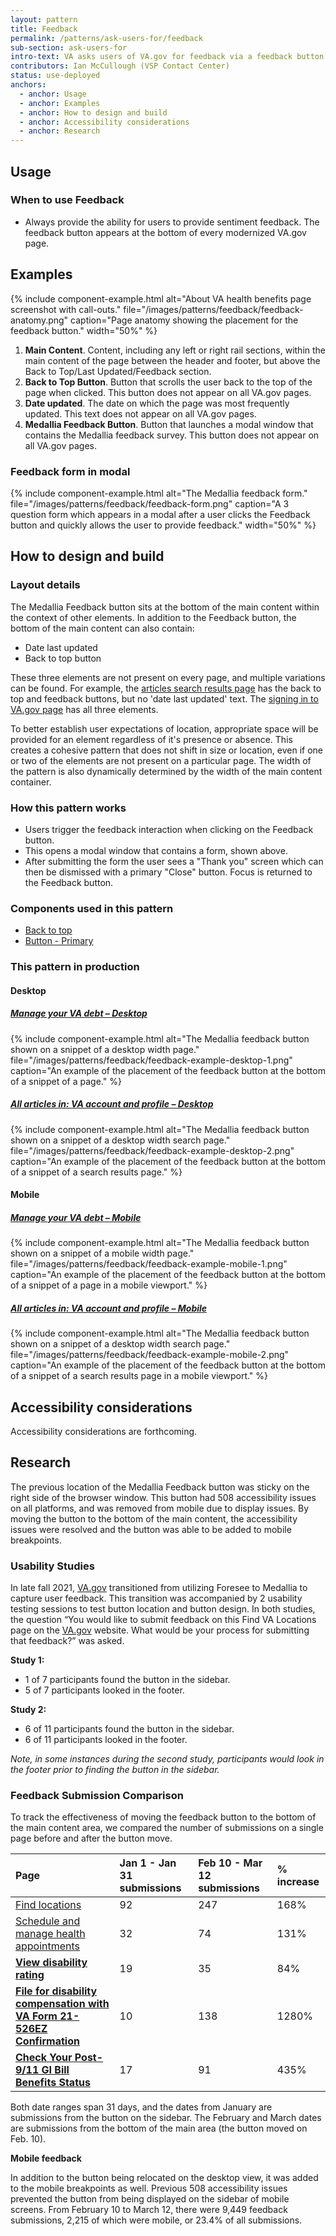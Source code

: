 ```yaml
---
layout: pattern
title: Feedback
permalink: /patterns/ask-users-for/feedback
sub-section: ask-users-for
intro-text: VA asks users of VA.gov for feedback via a feedback button and form provided by Medallia.
contributors: Ian McCullough (VSP Contact Center)
status: use-deployed
anchors:
  - anchor: Usage
  - anchor: Examples
  - anchor: How to design and build
  - anchor: Accessibility considerations
  - anchor: Research
---
```


## Usage

### When to use Feedback

* Always provide the ability for users to provide sentiment feedback. The feedback button appears at the bottom of every modernized VA.gov page.

## Examples

{% include component-example.html alt="About VA health benefits page screenshot with call-outs." file="/images/patterns/feedback/feedback-anatomy.png" caption="Page anatomy showing the placement for the feedback button." width="50%" %}

1. **Main Content**. Content, including any left or right rail sections, within the main content of the page between the header and footer, but above the Back to Top/Last Updated/Feedback section.
2. **Back to Top Button**. Button that scrolls the user back to the top of the page when clicked. This button does not appear on all VA.gov pages.
3. **Date updated**. The date on which the page was most frequently updated. This text does not appear on all VA.gov pages.
4. **Medallia Feedback Button**. Button that launches a modal window that contains the Medallia feedback survey. This button does not appear on all VA.gov pages.

### Feedback form in modal

{% include component-example.html alt="The Medallia feedback form." file="/images/patterns/feedback/feedback-form.png" caption="A 3 question form which appears in a modal after a user clicks the Feedback button and quickly allows the user to provide feedback." width="50%" %}

## How to design and build 

### Layout details

The Medallia Feedback button sits at the bottom of the main content within the context of other elements. In addition to the Feedback button, the bottom of the main content can also contain:

* Date last updated
* Back to top button

These three elements are not present on every page, and multiple variations can be found. For example, the [articles search results page]([https://www.va.gov/resources/va-account-and-profile/) has the back to top and feedback buttons, but no 'date last updated' text. The [signing in to VA.gov page](https://www.va.gov/resources/signing-in-to-vagov/) has all three elements.

To better establish user expectations of location, appropriate space will be provided for an element regardless of it's presence or absence. This creates a cohesive pattern that does not shift in size or location, even if one or two of the elements are not present on a particular page. The width of the pattern is also dynamically determined by the width of the main content container.

### How this pattern works

* Users trigger the feedback interaction when clicking on the Feedback button. 
* This opens a modal window that contains a form, shown above. 
* After submitting the form the user sees a "Thank you" screen which can then be dismissed with a primary "Close" button. Focus is returned to the Feedback button.

### Components used in this pattern

* [Back to top](https://design.va.gov/components/back-to-top)
* [Button - Primary](https://design.va.gov/components/button/#primary-button) 

### This pattern in production

#### Desktop

<div class="usa-grid">
  <div class="usa-width-one-half">
    <h5>
      <a href="https://www.va.gov/manage-va-debt">
        Manage your VA debt – Desktop
      </a>
    </h5>
    {% include component-example.html alt="The Medallia feedback button shown on a snippet of a desktop width page." file="/images/patterns/feedback/feedback-example-desktop-1.png" caption="An example of the placement of the feedback button at the bottom of a snippet of a page." %}
  </div>
  <div class="usa-width-one-half">
    <h5>
      <a href="https://www.va.gov/resources/va-account-and-profile/">
      All articles in: VA account and profile – Desktop
      </a>
    </h5>
    {% include component-example.html alt="The Medallia feedback button shown on a snippet of a desktop width search page." file="/images/patterns/feedback/feedback-example-desktop-2.png" caption="An example of the placement of the feedback button at the bottom of a snippet of a search results page." %}
  </div>
</div>


#### Mobile

<div class="usa-grid">
  <div class="usa-width-one-half">
    <h5>
      <a href="https://www.va.gov/manage-va-debt">
        Manage your VA debt – Mobile
      </a>
    </h5>
    {% include component-example.html alt="The Medallia feedback button shown on a snippet of a mobile width page." file="/images/patterns/feedback/feedback-example-mobile-1.png" caption="An example of the placement of the feedback button at the bottom of a snippet of a page in a mobile viewport." %}
  </div>
  <div class="usa-width-one-half">
    <h5>
      <a href="https://www.va.gov/resources/va-account-and-profile/">
      All articles in: VA account and profile – Mobile
      </a>
    </h5>
    {% include component-example.html alt="The Medallia feedback button shown on a snippet of a desktop width search page." file="/images/patterns/feedback/feedback-example-mobile-2.png" caption="An example of the placement of the feedback button at the bottom of a snippet of a search results page in a mobile viewport." %}
  </div>
</div>

## Accessibility considerations

Accessibility considerations are forthcoming.

## Research

The previous location of the Medallia Feedback button was sticky on the right side of the browser window. This button had 508 accessibility issues on all platforms, and was removed from mobile due to display issues. By moving the button to the bottom of the main content, the accessibility issues were resolved and the button was able to be added to mobile breakpoints.

### Usability Studies

In late fall 2021, [VA.gov](http://va.gov/) transitioned from utilizing Foresee to Medallia to capture user feedback. This transition was accompanied by 2 usability testing sessions to test button location and button design. In both studies, the question “You would like to submit feedback on this Find VA Locations page on the [VA.gov](http://va.gov/) website. What would be your process for submitting that feedback?” was asked.

**Study 1:**

- 1 of 7 participants found the button in the sidebar. 
- 5 of 7 participants looked in the footer.

**Study 2:**

- 6 of 11 participants found the button in the sidebar.
- 6 of 11 participants looked in the footer.

*Note, in some instances during the second study, participants would look in the footer prior to finding the button in the sidebar.*

### Feedback Submission Comparison

To track the effectiveness of moving the feedback button to the bottom of the main content area, we compared the number of submissions on a single page before and after the button move.


| **Page**                                                     | **Jan 1 - Jan 31 submissions** | **Feb 10 - Mar 12 submissions** | **% increase** |
| :----------------------------------------------------------- | :----------------------------- | :------------------------------ | :------------- |
| [Find locations](https://www.va.gov/find-locations)          | 92                             | 247                             | 168%           |
| [Schedule and manage health appointments](https://www.va.gov/health-care/schedule-view-va-appointments/) | 32                             | 74                              | 131%           |
| [**View disability rating**](https://www.va.gov/disability/view-disability-rating/rating) | 19                             | 35                              | 84%            |
| [**File for disability compensation with VA Form 21-526EZ Confirmation**](https://www.va.gov/disability/file-disability-claim-form-21-526ez/confirmation) | 10                             | 138                             | 1280%          |
| [**Check Your Post-9/11 GI Bill Benefits Status**](https://www.va.gov/education/gi-bill/post-9-11/ch-33-benefit/status) | 17                             | 91                              | 435%           |

Both date ranges span 31 days, and the dates from January are submissions from the button on the sidebar. The February and March dates are submissions from the bottom of the main area (the button moved on Feb. 10).

**Mobile feedback**

In addition to the button being relocated on the desktop view, it was added to the mobile breakpoints as well. Previous 508 accessibility issues prevented the button from being displayed on the sidebar of mobile screens. From February 10 to March 12, there were 9,449 feedback submissions, 2,215 of which were mobile, or 23.4% of all submissions.


